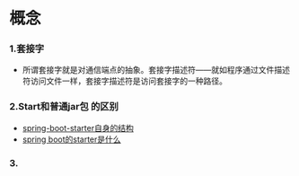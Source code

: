 # 概念
### 1.套接字
- 所谓套接字就是对通信端点的抽象。套接字描述符——就如程序通过文件描述符访问文件一样，套接字描述符是访问套接字的一种路径。
### 2.Start和普通jar包 的区别
- [spring-boot-starter自身的结构](https://www.cnblogs.com/wphmoon/p/11651118.html)
- [spring boot的starter是什么](https://blog.csdn.net/u012643122/article/details/95046750)
### 3.